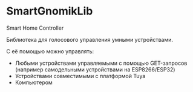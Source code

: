 # SmartGnomikLib
Smart Home Controller

Библиотека для голосового управления умными устройствами.

С её помощью можно управлять:
- Любыми устройствами управляемыми с помощью GET-запросов
  (например самодельными устройствами на ESP8266/ESP32)
- Устройствами совместимыми с платформой Tuya
- Компьютером
